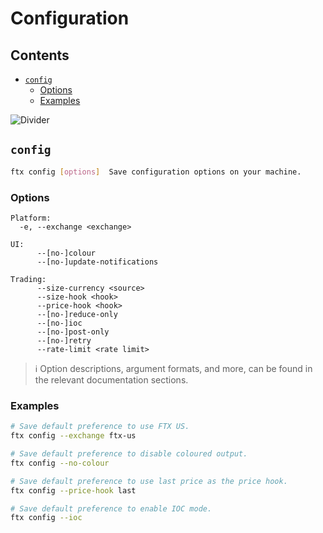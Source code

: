 # Configuration

## Contents

- [`config`](#config)
  - [Options](#options)
  - [Examples](#examples)

![Divider](../../images/divider.png)

## `config`

```sh
ftx config [options]  Save configuration options on your machine.
```

### Options

```
Platform:
  -e, --exchange <exchange>

UI:
      --[no-]colour
      --[no-]update-notifications

Trading:
      --size-currency <source>
      --size-hook <hook>
      --price-hook <hook>
      --[no-]reduce-only
      --[no-]ioc
      --[no-]post-only
      --[no-]retry
      --rate-limit <rate limit>
```

> ℹ️ Option descriptions, argument formats, and more, can be found in the relevant documentation sections.

### Examples

```sh
# Save default preference to use FTX US.
ftx config --exchange ftx-us

# Save default preference to disable coloured output.
ftx config --no-colour

# Save default preference to use last price as the price hook.
ftx config --price-hook last

# Save default preference to enable IOC mode.
ftx config --ioc
```
